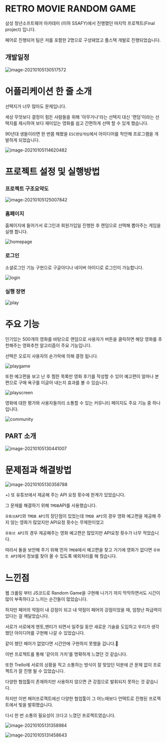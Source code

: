 # RETRO MOVIE RANDOM GAME 

삼성 청년소프트웨어 아카데미 (이하 SSAFY)에서 진행했던 마지막 프로젝트(Final project) 입니다.

페어로 진행되어 팀은 저를 포함한 2명으로 구성돼었고 풀스택 개발로 진행되었습니다.



## 개발일정

![image-20210105130517572](README.assets/image-20210105130517572.png)

# 어플리케이션 한 줄 소개 

선택지가 너무 많아도 문제입니다. 

세상 무엇보다 결정이 힘든 사람들을 위해 '아무거나'라는 선택지 대신 '랜덤'이라는 선택지를 제시하여 보다 재미있는 영화를 쉽고 간편하게 선택 할 수 있게 했습니다.

90년대 생들이라면 한 번쯤 해봤을 `ESC랜덤게임`에서 아이디어를 착안해 프로그램을 개발하게 되었습니다. 

![image-20210105114620482](README.assets/image-20210105114620482.png)



# 프로젝트 설정 및 실행방법



### 프로젝트 구조요약도

![image-20210105125007842](README.assets/image-20210105125007842.png)

### 홈페이지  

홈페이지에 들어가서 로그인과 회원가입일 진행한 후 랜덤으로 선택해 뽑아주는 게임을 실행 합니다.

![homepage](README.assets/final_pjt홈페이지.PNG)

### 로그인 

소셜로그인 기능 구현으로 구글아디나 네이버 아이디로 로그인이 가능합니다. 

![login](README.assets/final_pjt로그인.PNG)



### 실행 장면 

![play](README.assets/play.gif)





# 주요 기능

인기있는 500개의 영화를 바탕으로 랜덤으로 사용자가 버튼을 클릭하면 해당 영화를 추천해주는 영화추천 알고리즘이 주요 기능입니다. 

선택은 오로지 사용자의 손가락에 의해 결정 됩니다. 

![playgame](README.assets/final_pjt게임실행.PNG)

또한 예고편을 보고 난 후 찜한 목록만 영화 후기를 작성할 수 있어 예고편이 얼마나 본편으로 구매 욕구를 이글어 내는지 효과를 볼 수 있습니다.

![playscreen](README.assets/final_pjt실행장면.PNG)

영화에 대한 평가와 사용자들끼리 소통할 수 있는 커뮤니티 페이지도 주요 기능 중 하나입니다. 

![community](README.assets/final_pjt커뮤니티.PNG)



## PART 소개

![image-20210105130441007](README.assets/image-20210105130441007.png)





# 문제점과 해결방법

![image-20210105130358788](README.assets/image-20210105130358788.png)

+) 또 유튜브에서 제공해 주는 API 요청 횟수에 한계가 있었습니다. 

그 문제를 해결하기 위해 `TMDB`API를 사용했습니다.

`유튜브API`와 `TMDB API`의 장단점이 있었는데 `TMDB API`의 경우 영화 예고편을 제공해 주지 않는 영화가 많았지만 API요청 횟수는 무제한이었고 

`유튜브 API`의 경우 제공해주는 영화 예고편은 많았지만 API요청 횟수가 너무 적었습니다.

따라서 둘을 보안해 주기 위해 먼저 `TMDB`에서 예고편을 찾고 거기에 영화가 없다면 `유뷰트 API`에서 정보를 찾아 올 수 있도록 예외처리를 해 줬습니다. 

# 느낀점

웹 크롤링 부터 JS코드로 Random Game을 구현해 나가기 까지 막막하면서도 시간이 많이 부족하다고 느끼는 순간들이 많았습니다.

하지만 페어의 약점이 내 강점이 되고 내 약점이 페어의 강점이었을 때, 엄청난 파급력이 있다는 걸 깨달았습니다. 

서로가 서로에게 멘토,멘티가 되면서 일주일 동안 새로운 기술을 도입하고 우리가 생각했던 아이디어를 구현해 나갈 수 있었습니다. 

같이 했던 페어가 없었다면 시간안에 구현하지 못했을 겁니다.🙂

이번 프로젝트를 통해 '같이의 가치'를 명확하게 느꼈던 것 같습니다.



또한 Trello에 서로의 상황을 적고 소통하는 방식이 잘 맞았던 덕분에 큰 문제 없이 프로젝트가 잘 진행 될 수 있었습니다. 

다양한 협업툴이 존재하지만 사용하지 않으면 큰 강점으로 발휘되지 못하는 것 같습니다. 

하지만 이번 페어프로젝트에선 다양한 협업툴이 그 어느때보다 언택트로 진행된 프로젝트에서 빛을 발휘했습니다. 

다시 한 번 소통의 필요성이 크다고 느꼈던 프로젝트였습니다.



![image-20210105131358984](README.assets/image-20210105131358984.png)

![image-20210105131458643](README.assets/image-20210105131458643.png)